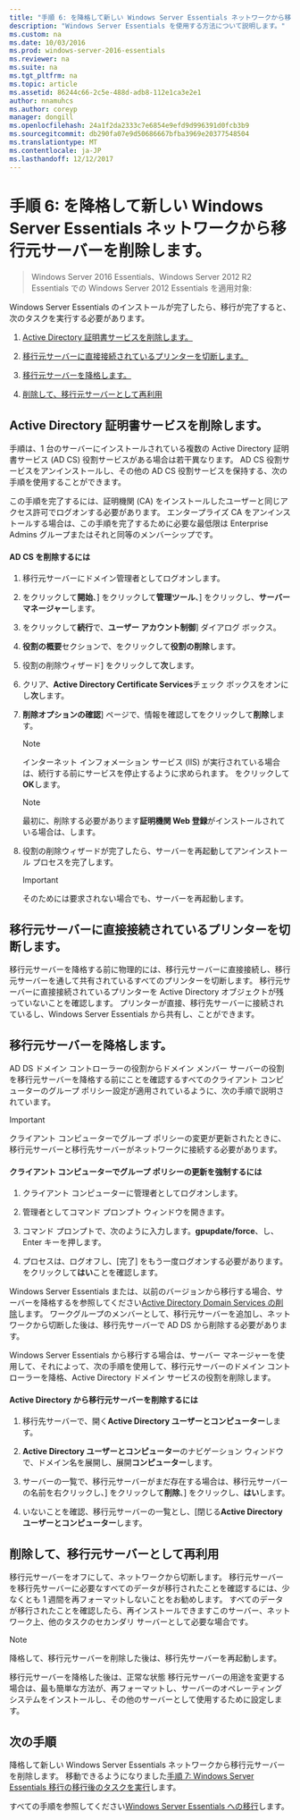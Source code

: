 ```yaml
---
title: "手順 6: を降格して新しい Windows Server Essentials ネットワークから移行元サーバーを削除します。"
description: "Windows Server Essentials を使用する方法について説明します。"
ms.custom: na
ms.date: 10/03/2016
ms.prod: windows-server-2016-essentials
ms.reviewer: na
ms.suite: na
ms.tgt_pltfrm: na
ms.topic: article
ms.assetid: 86244c66-2c5e-488d-adb8-112e1ca3e2e1
author: nnamuhcs
ms.author: coreyp
manager: dongill
ms.openlocfilehash: 24a1f2da2333c7e6854e9efd9d996391d0fcb3b9
ms.sourcegitcommit: db290fa07e9d50686667bfba3969e20377548504
ms.translationtype: MT
ms.contentlocale: ja-JP
ms.lasthandoff: 12/12/2017
---
```

# <a name="step-6-demote-and-remove-the-source-server-from-the-new-windows-server-essentials-network"></a>手順 6: を降格して新しい Windows Server Essentials ネットワークから移行元サーバーを削除します。

>Windows Server 2016 Essentials、Windows Server 2012 R2 Essentials での Windows Server 2012 Essentials を適用対象:

Windows Server Essentials のインストールが完了したら、移行が完了すると、次のタスクを実行する必要があります。  
  
1.  [Active Directory 証明書サービスを削除します。](Step-6--Demote-and-remove-the-Source-Server-from-the-new-Windows-Server-Essentials-network.md#BKMK_ADCS)  
  
2.  [移行元サーバーに直接接続されているプリンターを切断します。](Step-6--Demote-and-remove-the-Source-Server-from-the-new-Windows-Server-Essentials-network.md#BKMK_PhysicallyDisconnect)  
  
3.  [移行元サーバーを降格します。](Step-6--Demote-and-remove-the-Source-Server-from-the-new-Windows-Server-Essentials-network.md#BKMK_DemoteTheSourceServer)  
  
4.  [削除して、移行元サーバーとして再利用](Step-6--Demote-and-remove-the-Source-Server-from-the-new-Windows-Server-Essentials-network.md#BKMK_RemoveTheSourceServer)  
  
##  <a name="BKMK_ADCS"></a>Active Directory 証明書サービスを削除します。  
 手順は、1 台のサーバーにインストールされている複数の Active Directory 証明書サービス (AD CS) 役割サービスがある場合は若干異なります。 AD CS 役割サービスをアンインストールし、その他の AD CS 役割サービスを保持する、次の手順を使用することができます。  
  
 この手順を完了するには、証明機関 (CA) をインストールしたユーザーと同じアクセス許可でログオンする必要があります。 エンタープライズ CA をアンインストールする場合は、この手順を完了するために必要な最低限は Enterprise Admins グループまたはそれと同等のメンバーシップです。  
  
#### <a name="to-remove-ad-cs"></a>AD CS を削除するには  
  
1.  移行元サーバーにドメイン管理者としてログオンします。  
  
2.  をクリックして**開始**、] をクリックして**管理ツール**、] をクリックし、**サーバー マネージャー**します。  
  
3.  をクリックして**続行**で、**ユーザー アカウント制御**] ダイアログ ボックス。  
  
4.  **役割の概要**セクションで、をクリックして**役割の削除**します。  
  
5.  役割の削除ウィザード] をクリックして**次**します。  
  
6.  クリア、**Active Directory Certificate Services**チェック ボックスをオンにし**次**します。  
  
7.  **削除オプションの確認**] ページで、情報を確認してをクリックして**削除**します。  
  
    > [!NOTE]
    >  インターネット インフォメーション サービス (IIS) が実行されている場合は、続行する前にサービスを停止するように求められます。 をクリックして**OK**します。  
  
    > [!NOTE]
    >  最初に、削除する必要があります**証明機関 Web 登録**がインストールされている場合は、します。  
  
8.  役割の削除ウィザードが完了したら、サーバーを再起動してアンインストール プロセスを完了します。  
  
    > [!IMPORTANT]
    >  そのためには要求されない場合でも、サーバーを再起動します。  
  
##  <a name="BKMK_PhysicallyDisconnect"></a>移行元サーバーに直接接続されているプリンターを切断します。  
 移行元サーバーを降格する前に物理的には、移行元サーバーに直接接続し、移行元サーバーを通して共有されているすべてのプリンターを切断します。 移行元サーバーに直接接続されているプリンターを Active Directory オブジェクトが残っていないことを確認します。 プリンターが直接、移行先サーバーに接続されているし、Windows Server Essentials から共有し、ことができます。  
  
##  <a name="BKMK_DemoteTheSourceServer"></a>移行元サーバーを降格します。  
 AD DS ドメイン コントローラーの役割からドメイン メンバー サーバーの役割を移行元サーバーを降格する前にことを確認するすべてのクライアント コンピューターのグループ ポリシー設定が適用されているように、次の手順で説明されています。  
  
> [!IMPORTANT]
>  クライアント コンピューターでグループ ポリシーの変更が更新されたときに、移行元サーバーと移行先サーバーがネットワークに接続する必要があります。  
  
#### <a name="to-force-a-group-policy-update-on-a-client-computer"></a>クライアント コンピューターでグループ ポリシーの更新を強制するには  
  
1.  クライアント コンピューターに管理者としてログオンします。  
  
2.  管理者としてコマンド プロンプト ウィンドウを開きます。  
  
3.  コマンド プロンプトで、次のように入力します。**gpupdate/force**、し、Enter キーを押します。  
  
4.  プロセスは、ログオフし、[完了] をもう一度ログオンする必要があります。 をクリックして**はい**ことを確認します。  
  
 Windows Server Essentials または、以前のバージョンから移行する場合、サーバーを降格するを参照してください[Active Directory Domain Services の削除](https://technet.microsoft.com/library/hh472163.aspx)します。 ワークグループのメンバーとして、移行元サーバーを追加し、ネットワークから切断した後は、移行先サーバーで AD DS から削除する必要があります。  
  
 Windows Server Essentials から移行する場合は、サーバー マネージャーを使用して、それによって、次の手順を使用して、移行元サーバーのドメイン コントローラーを降格、Active Directory ドメイン サービスの役割を削除します。  
  
#### <a name="to-remove-the-source-server-from-active-directory"></a>Active Directory から移行元サーバーを削除するには  
  
1.  移行先サーバーで、開く**Active Directory ユーザーとコンピューター**します。  
  
2.  **Active Directory ユーザーとコンピューター**のナビゲーション ウィンドウで、ドメイン名を展開し、展開**コンピューター**します。  
  
3.  サーバーの一覧で、移行元サーバーがまだ存在する場合は、移行元サーバーの名前を右クリックし、] をクリックして**削除**、] をクリックし、**はい**します。  
  
4.  いないことを確認、移行元サーバーの一覧とし、[閉じる**Active Directory ユーザーとコンピューター**します。  
  
##  <a name="BKMK_RemoveTheSourceServer"></a>削除して、移行元サーバーとして再利用  
 移行元サーバーをオフにして、ネットワークから切断します。 移行元サーバーを移行先サーバーに必要なすべてのデータが移行されたことを確認するには、少なくとも 1 週間を再フォーマットしないことをお勧めします。 すべてのデータが移行されたことを確認したら、再インストールできますこのサーバー、ネットワーク上、他のタスクのセカンダリ サーバーとして必要な場合です。  
  
> [!NOTE]
>  降格して、移行元サーバーを削除した後は、移行先サーバーを再起動します。  
  
 移行元サーバーを降格した後は、正常な状態 移行元サーバーの用途を変更する場合は、最も簡単な方法が、再フォーマットし、サーバーのオペレーティング システムをインストールし、その他のサーバーとして使用するために設定します。  
  
## <a name="next-steps"></a>次の手順  
 降格して新しい Windows Server Essentials ネットワークから移行元サーバーを削除します。 移動できるようになりました[手順 7: Windows Server Essentials 移行の移行後のタスクを実行](Step-7--Perform-post-migration-tasks-for-the-Windows-Server-Essentials-migration.md)します。  
  

すべての手順を参照してください[Windows Server Essentials への移行](Migrate-from-Previous-Versions-to-Windows-Server-Essentials-or-Windows-Server-Essentials-Experience.md)します。

